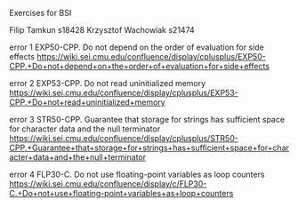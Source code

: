 Exercises for BSI

Filip Tamkun s18428
Krzysztof Wachowiak s21474

error 1 EXP50-CPP. Do not depend on the order of evaluation for side effects
https://wiki.sei.cmu.edu/confluence/display/cplusplus/EXP50-CPP.+Do+not+depend+on+the+order+of+evaluation+for+side+effects 

error 2 EXP53-CPP. Do not read uninitialized memory
https://wiki.sei.cmu.edu/confluence/display/cplusplus/EXP53-CPP.+Do+not+read+uninitialized+memory 

error 3 STR50-CPP. Guarantee that storage for strings has sufficient space for character data and the null terminator
https://wiki.sei.cmu.edu/confluence/display/cplusplus/STR50-CPP.+Guarantee+that+storage+for+strings+has+sufficient+space+for+character+data+and+the+null+terminator

error 4 FLP30-C. Do not use floating-point variables as loop counters
https://wiki.sei.cmu.edu/confluence/display/c/FLP30-C.+Do+not+use+floating-point+variables+as+loop+counters
